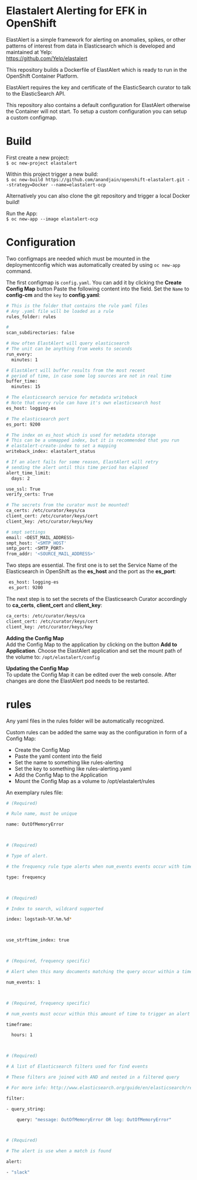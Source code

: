 # Elastalert Alerting for EFK in OpenShift

ElastAlert is a simple framework for alerting on anomalies, spikes, or other patterns of interest from data in Elasticsearch which is developed and maintained at Yelp:  
https://github.com/Yelp/elastalert

This repository builds a Dockerfile of ElastAlert which is ready to run in the OpenShift Container Platform.

ElastAlert requires the key and certificate of the ElasticSearch curator to talk to the ElasticSearch API.

This repository also contains a default configuration for ElastAlert otherwise the Container will not start.
To setup a custom configuration you can setup a custom configmap.

# Build

First create a new project:  
`$ oc new-project elastalert`

Within this project trigger a new build:  
`$ oc new-build https://github.com/anandjain/openshift-elastalert.git --strategy=Docker --name=elastalert-ocp`

Alternatively you can also clone the git repository and trigger a local Docker build!

Run the App:  
`$ oc new-app --image elastalert-ocp`

# Configuration

Two configmaps are needed which must be mounted in the deploymentconfig which was automatically created by using `oc new-app` command.

The first configmap is `config.yaml`. You can add it by clicking the **Create Config Map** button Paste the following content into the field.
Set the `Name` to **config-cm** and the `key` to **config.yaml**:  

```bash
# This is the folder that contains the rule yaml files
# Any .yaml file will be loaded as a rule
rules_folder: rules

#
scan_subdirectories: false

# How often ElastAlert will query elasticsearch
# The unit can be anything from weeks to seconds
run_every:
  minutes: 1

# ElastAlert will buffer results from the most recent
# period of time, in case some log sources are not in real time
buffer_time:
  minutes: 15

# The elasticsearch service for metadata writeback
# Note that every rule can have it's own elasticsearch host
es_host: logging-es

# The elasticsearch port
es_port: 9200

# The index on es_host which is used for metadata storage
# This can be a unmapped index, but it is recommended that you run
# elastalert-create-index to set a mapping
writeback_index: elastalert_status

# If an alert fails for some reason, ElastAlert will retry
# sending the alert until this time period has elapsed
alert_time_limit:
  days: 2

use_ssl: True
verify_certs: True

# The secrets from the curator must be mounted!
ca_certs: /etc/curator/keys/ca
client_cert: /etc/curator/keys/cert
client_key: /etc/curator/keys/key

# smpt settings
email: <DEST_MAIL_ADDRESS>
smpt_host: '<SMTP_HOST'
smtp_port: <SMTP_PORT>
from_addr: '<SOURCE_MAIL_ADDRESS>'
```
Two steps are essential. The first one is to set the Service Name of the Elasticsearch in OpenShift as the **es_host** and the port as the **es_port**:  
```bash
 es_host: logging-es
 es_port: 9200
 ```

 The next step is to set the secrets of the Elasticsearch Curator accordingly to **ca_certs**, **client_cert** and **client_key**:  
 ```bash
 ca_certs: /etc/curator/keys/ca
 client_cert: /etc/curator/keys/cert
 client_key: /etc/curator/keys/key
 ```
**Adding the Config Map**  
Add the Config Map to the application by clicking on the button **Add to Application**. Choose the ElastAlert application and set the mount path of the volume to:
`/opt/elastalert/config`

**Updating the Config Map**  
To update the Config Map it can be edited over the web console. After changes are done the ElastAlert pod needs to be restarted.

# rules

Any yaml files in the rules folder will be automatically recognized.

Custom rules can be added the same way as the configuration in form of a Config Map:  
- Create the Config Map
- Paste the yaml content into the field
- Set the name to something like rules-alerting
- Set the key to something like rules-alerting.yaml
- Add the Config Map to the Application
- Mount the Config Map as a volume to /opt/elastalert/rules

An exemplary rules file:
```bash
# (Required)

# Rule name, must be unique

name: OutOfMemoryError



# (Required)

# Type of alert.

# the frequency rule type alerts when num_events events occur with timeframe time

type: frequency



# (Required)

# Index to search, wildcard supported

index: logstash-%Y.%m.%d*



use_strftime_index: true



# (Required, frequency specific)

# Alert when this many documents matching the query occur within a timeframe

num_events: 1



# (Required, frequency specific)

# num_events must occur within this amount of time to trigger an alert

timeframe:

  hours: 1



# (Required)

# A list of Elasticsearch filters used for find events

# These filters are joined with AND and nested in a filtered query

# For more info: http://www.elasticsearch.org/guide/en/elasticsearch/reference/current/query-dsl.html

filter:

- query_string:

    query: "message: OutOfMemoryError OR log: OutOfMemoryError"



# (Required)

# The alert is use when a match is found

alert:

- "slack"
```
